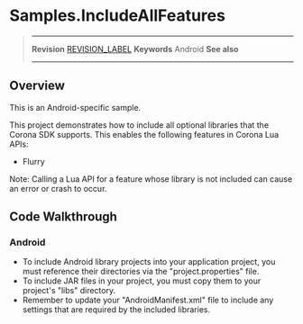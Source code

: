 # Samples.IncludeAllFeatures

> --------------------- ------------------------------------------------------------------------------------------
> __Revision__          [REVISION_LABEL](REVISION_URL)
> __Keywords__          Android
> __See also__          
> --------------------- ------------------------------------------------------------------------------------------

## Overview

This is an Android-specific sample.

This project demonstrates how to include all optional libraries that the Corona SDK supports.
This enables the following features in Corona Lua APIs:

* Flurry

Note: Calling a Lua API for a feature whose library is not included can cause an error or crash to occur.

## Code Walkthrough

### Android

* To include Android library projects into your application project, you must reference their directories via the "project.properties" file.
* To include JAR files in your project, you must copy them to your project's "libs" directory.
* Remember to update your "AndroidManifest.xml" file to include any settings that are required by the included libraries.

